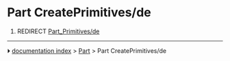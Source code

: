 # Part CreatePrimitives/de
1.  REDIRECT [Part_Primitives/de](Part_Primitives/de.md)



---
⏵ [documentation index](../README.md) > [Part](Part_Workbench.md) > Part CreatePrimitives/de
